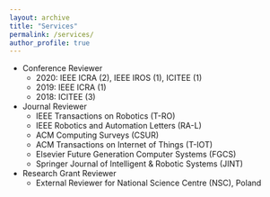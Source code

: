 ```yaml
---
layout: archive
title: "Services"
permalink: /services/
author_profile: true
---
```


* Conference Reviewer
  * 2020: IEEE ICRA (2), IEEE IROS (1), ICITEE (1)
  * 2019: IEEE ICRA (1)
  * 2018: ICITEE (3)
* Journal Reviewer
  * IEEE Transactions on Robotics (T-RO)
  * IEEE Robotics and Automation Letters (RA-L)
  * ACM Computing Surveys (CSUR)
  * ACM Transactions on Internet of Things (T-IOT)
  * Elsevier Future Generation Computer Systems (FGCS)
  * Springer Journal of Intelligent & Robotic Systems (JINT)
* Research Grant Reviewer
  * External Reviewer for National Science Centre (NSC), Poland

